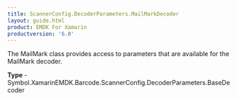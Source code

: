 ```yaml
---
title: ScannerConfig.DecoderParameters.MailMarkDecoder
layout: guide.html 
product: EMDK For Xamarin 
productversion: '6.0' 
---
```

The MailMark class provides access to parameters that are available for the MailMark decoder.

**Type** - Symbol.XamarinEMDK.Barcode.ScannerConfig.DecoderParameters.BaseDecoder




